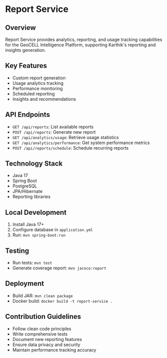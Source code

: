 # Report Service

## Overview
Report Service provides analytics, reporting, and usage tracking capabilities for the GeoCELL Intelligence Platform, supporting Karthik's reporting and insights generation.

## Key Features
- Custom report generation
- Usage analytics tracking
- Performance monitoring
- Scheduled reporting
- Insights and recommendations

## API Endpoints
- `GET /api/reports`: List available reports
- `POST /api/reports`: Generate new report
- `GET /api/analytics/usage`: Retrieve usage statistics
- `GET /api/analytics/performance`: Get system performance metrics
- `POST /api/reports/schedule`: Schedule recurring reports

## Technology Stack
- Java 17
- Spring Boot
- PostgreSQL
- JPA/Hibernate
- Reporting libraries

## Local Development
1. Install Java 17+
2. Configure database in `application.yml`
3. Run: `mvn spring-boot:run`

## Testing
- Run tests: `mvn test`
- Generate coverage report: `mvn jacoco:report`

## Deployment
- Build JAR: `mvn clean package`
- Docker build: `docker build -t report-service .`

## Contribution Guidelines
- Follow clean code principles
- Write comprehensive tests
- Document new reporting features
- Ensure data privacy and security
- Maintain performance tracking accuracy
